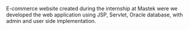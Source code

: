 E-commerce website created during the internship at Mastek were we developed the web application using JSP, Servlet, Oracle database, with admin and user side implementation.

